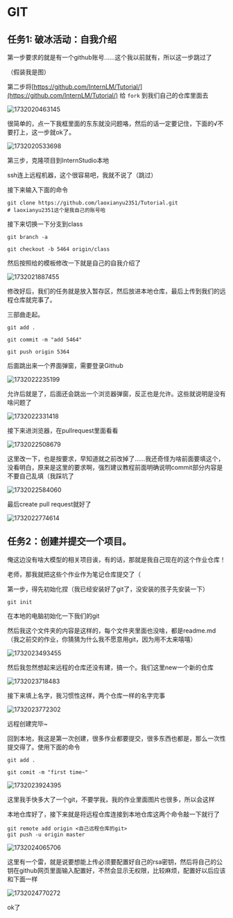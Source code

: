 # GIT

## 任务1: 破冰活动：自我介绍

第一步要求的就是有一个github账号……这个我以前就有，所以这一步跳过了

（假装我是图）

第二步将[https://github.com/InternLM/Tutorial/](https://github.com/InternLM/Tutorial/) 给 `fork` 到我们自己的仓库里面去

![1732020463145](image/readme/1732020463145.png)

很简单的，点一下我框里面的东东就没问题咯，然后的话一定要记住，下面的√不要打上，这一步就ok了。

![1732020533698](image/readme/1732020533698.png)

第三步，克隆项目到InternStudio本地

ssh连上远程机器，这个很容易吧，我就不说了（跳过）

接下来输入下面的命令

```
git clone https://github.com/laoxianyu2351/Tutorial.git
# laoxianyu2351这个是我自己的账号哈

```

接下来切换一下分支到class

```
git branch -a

git checkout -b 5464 origin/class
```

然后按照给的模板修改一下就是自己的自我介绍了

![1732021887455](image/readme/1732021887455.png)

修改好后，我们的任务就是放入暂存区，然后放进本地仓库，最后上传到我们的远程仓库就完事了。

三部曲走起。

```
git add .

git commit -m "add 5464"

git push origin 5364
```

后面跳出来一个界面弹窗，需要登录Github

![1732022235199](image/readme/1732022235199.png)

允许后就是了，后面还会跳出一个浏览器弹窗，反正也是允许。这些就说明是没有啥问题了

![1732022331418](image/readme/1732022331418.png)

接下来进浏览器，在pullrequest里面看看

![1732022508679](image/readme/1732022508679.png)

这里改一下，也是按要求，早知道就之前改掉了……我还奇怪为啥前面要填这个，没看明白，原来是这里的要求啊，强烈建议教程前面明确说明commit部分内容是不要自己乱填（我踩坑了

![1732022584060](image/readme/1732022584060.png)

最后create pull request就好了

![1732022774614](image/readme/1732022774614.png)

## 任务2：创建并提交一个项目。

俺这边没有啥大模型的相关项目诶，有的话，那就是我自己现在的这个作业仓库！

老师，那我就把这些个作业作为笔记仓库提交了（

第一步，得先初始化捏（我已经安装好了git了，没安装的孩子先安装一下）

```
git init
```

在本地的电脑初始化一下我们的git


然后我这个文件夹的内容是这样的，每个文件夹里面也没啥，都是readme.md（我之前交的作业，你猜猜为什么我不愿意用git，因为用不太来嘻嘻）

![1732023493455](image/readme/1732023493455.png)

然后我忽然想起来远程的仓库还没有建，搞一个。我们这里new一个新的仓库

![1732023718483](image/readme/1732023718483.png)

接下来填上名字，我习惯性这样，两个仓库一样的名字完事

![1732023772302](image/readme/1732023772302.png)

远程创建完毕~

回到本地，我这是第一次创建，很多作业都要提交，很多东西也都是，那么一次性提交得了。使用下面的命令

```
git add .

git comit -m "first time~"
```

![1732023924395](image/readme/1732023924395.png)

这里我手快多大了一个git，不要学我，我的作业里面图片也很多，所以会这样

本地仓库好了，接下来就是将远程仓库连接到本地仓库这两个命令敲一下就行了

```
git remote add origin <自己远程仓库的git>
git push -u origin master 
```

![1732024065706](image/readme/1732024065706.png)

这里有一个雷，就是说要想能上传必须要配置好自己的rsa密钥，然后将自己的公钥在github网页里面输入配置好，不然会显示无权限，比较麻烦，配置好以后应该和下面一样

![1732024770272](image/readme/1732024770272.png)

ok了
